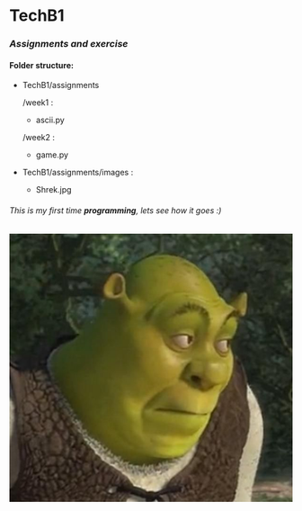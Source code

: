 # TechB1

### *Assignments and exercise*

#### Folder structure: 
- TechB1/assignments


    /week1 :
     - ascii.py
     
    /week2 :
     - game.py



- TechB1/assignments/images :
  - Shrek.jpg 

###### This is my first time **programming**, lets see how it goes :)

![Shrek](./assignments/images/shrek.jpg)

